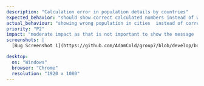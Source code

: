 ```yaml
---
description: "Calculation error in population details by countries"
expected_behavior: "should show correct calculated numbers instead of wrong population in cities "
actual_behaviour: "showing wrong population in cities  instead of correct calculated numbers"
priority: "P2"
impact: "moderate impact as that is not important to show the message 'correct calculated numbers' instead of wrong population in cities "
screenshots: |
  [Bug Screenshot 1](https://github.com/AdamCold/group7/blob/develop/bug_reports/bugs_image/bug5.png)

desktop:
  os: "Windows"
  browser: "Chrome"
  resolution: "1920 x 1080"
---
```

